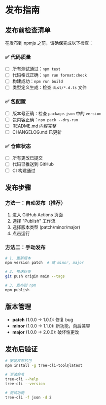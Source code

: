 # 发布指南

## 发布前检查清单

在发布到 npmjs 之前，请确保完成以下检查：

### ✅ 代码质量

- [ ] 所有测试通过：`npm test`
- [ ] 代码格式正确：`npm run format:check`
- [ ] 构建成功：`npm run build`
- [ ] 类型定义生成：检查 `dist/*.d.ts` 文件

### ✅ 包配置

- [ ] 版本号正确：检查 `package.json` 中的 `version`
- [ ] 包内容正确：`npm pack --dry-run`
- [ ] README.md 内容完整
- [ ] CHANGELOG.md 已更新

### ✅ 仓库状态

- [ ] 所有更改已提交
- [ ] 代码已推送到 GitHub
- [ ] CI 构建通过

## 发布步骤

### 方法一：自动发布（推荐）

1. 进入 GitHub Actions 页面
2. 选择 "Publish" 工作流
3. 选择版本类型 (patch/minor/major)
4. 点击运行

### 方法二：手动发布

```bash
# 1. 更新版本
npm version patch  # 或 minor, major

# 2. 推送标签
git push origin main --tags

# 3. 发布到 npm
npm publish
```

## 版本管理

- **patch** (1.0.0 → 1.0.1): 修复 bug
- **minor** (1.0.0 → 1.1.0): 新功能，向后兼容
- **major** (1.0.0 → 2.0.0): 破坏性更改

## 发布后验证

```bash
# 安装发布的包
npm install -g tree-cli-tool@latest

# 测试命令
tree-cli --help
tree-cli --version

# 测试功能
tree-cli -f json -d 2
```
